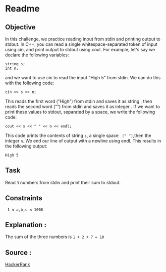 # Readme 


## Objective

In this challenge, we practice reading input from stdin and printing output to stdout.
In C++, you can read a single whitespace-separated token of input using cin, and print output to stdout using cout. For example, let's say we declare the following variables:
```
string s;
int n;
```
and we want to use cin to read the input "High 5" from stdin. We can do this with the following code:
```
cin >> s >> n;
```
This reads the first word ("High") from stdin and saves it as string , then reads the second word ("") from stdin and saves it as integer . If we want to print these values to stdout, separated by a space, we write the following code:
```
cout << s << " " << n << endl;
```
This code prints the contents of string ```s```,  a single space ``` (" ")```,then the integer ```n```. We end our line of output with a newline using endl. This results in the following output:
```
High 5
```
## Task
Read ```3``` numbers from stdin and print their sum to stdout.

## Constraints

``` 1 ≤ a,b,c ≤ 1000```  

## Explanation :
The sum of the three numbers is ```1 + 2 + 7 = 10```

## Source :
[HackerRank](https://www.hackerrank.com/challenges/cpp-input-and-output/problem?isFullScreen=true)
